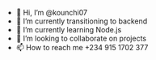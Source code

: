 - 👋 Hi, I’m @kounchi07
- 👀 I’m currently transitioning to backend
- 🌱 I’m currently learning Node.js
- 💞️ I’m looking to collaborate on projects
- 📫 How to reach me +234 915 1702 377

<!---
kounchi07/kounchi07 is a ✨ special ✨ repository because its `README.md` (this file) appears on your GitHub profile.
You can click the Preview link to take a look at your changes.
--->
